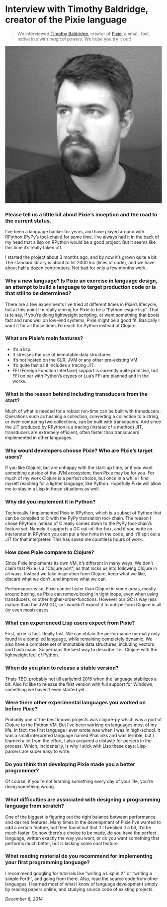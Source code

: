# Interview with Timothy Baldridge, creator of the Pixie language

> We interviewed [Timothy Baldridge](https://twitter.com/timbaldridge), creator of [Pixie](https://github.com/pixie-lang/pixie), a small, fast, native lisp with _magical powers_. We hope you try it out!

![Timothy Baldridge](./img/timothy-baldridge.jpeg)

### Please tell us a little bit about Pixie’s inception and the road to the current status.

I've been a language hacker for years, and have played around with RPython (PyPy’s tool-chain) for some time. I've always had it in the back of my head that a lisp on RPython would be a good project. But it seems like this time it’s really taken off.

I started the project about 3 months ago, and by now it’s grown quite a bit. The standard library is about to hit 2000 loc (lines of code), and we have about half a dozen contributors. Not bad for only a few months work.

### Why a new language? Is Pixie an exercise in language design, an attempt to build a language to target production code or is that still to be determined?

There are a few experiments I’ve tried at different times in Pixie’s lifecycle, but at this point I’m really aiming for Pixie to be a “Python-esque lisp”. That is to say, if you’re doing lightweight scripting, or want something that boots fast and runs well on low-end systems, Pixie might be a good fit. Basically I want it for all those times I’d reach for Python instead of Clojure.

### What are Pixie’s main features?

- It’s a lisp.
- It stresses the use of immutable data structures.
- It’s not hosted on the CLR, JVM or any other pre-existing VM.
- It’s quite fast as it includes a tracing JIT.
- FFI (Foreign Function Interface) support is currently quite primitive, but FFI on par with Python’s ctypes or Lua’s FFI are planned and in the works.

### What is the reason behind including transducers from the start?

Much of what is needed for a robust run-time can be built with transducers. Operations such as hashing a collection, converting a collection to a string, or even comparing two collections, can be built with transducers. And since the JIT produced by RPython is a tracing (instead of a method) JIT, transducers are extremely efficient, often faster than transducers implemented in other languages.

### Why would developers choose Pixie? Who are Pixie’s target users?

If you like Clojure, but are unhappy with the start-up time, or if you want something outside of the JVM ecosystem, then Pixie may be for you. For much of my work Clojure is a perfect choice, but once in a while I find myself reaching for a lighter language, like Python. Hopefully Pixie will allow me to stay in a Lisp in those situations as well.

### Why did you implement it in Python?

Technically I implemented Pixie in RPython, which is a subset of Python that can be compiled to C with the PyPy translation tool-chain. The reason I chose RPython instead of C really comes down to the PyPy tool-chain’s feature set. Namely it supports a GC out-of-the-box, and if you write an interpreter in RPython you can put a few hints in the code, and it’ll spit out a JIT for that interpreter. This has saved me countless hours of work.

### How does Pixie compare to Clojure?

Since Pixie implements its own VM, it’s different in many ways. We don’t claim that Pixie is a “Clojure port”, as that locks us into following Clojure in all ways. Instead we take inspiration from Clojure, keep what we like, discard what we don’t, and improve what we can.

Performance-wise, Pixie can be faster than Clojure in some areas, mostly around boxing, as Pixie can remove boxing in tight loops, even when using transducers, or other higher-order-functions. However our GC is way less mature than the JVM GC, so I wouldn't expect it to out-perform Clojure in all (or even most) cases.

### What can experienced Lisp users expect from Pixie?

First, pixie is fast. Really fast. We can obtain the performance normally only found in a compiled language, while remaining completely dynamic. We also have a complete set of immutable data structures, including vectors and hash maps. So perhaps the best way to describe it is: Clojure with the lightweight feel of Python.

### When do you plan to release a stable version?

Thats TBD, probably not till early/mid 2015 when the language stabilizes a bit. Also I’d like to release the first version with full support for Windows, something we haven’t even started yet.

### Were there other experimental languages you worked on before Pixie?

Probably one of the best known projects was clojure-py which was a port of Clojure to the Python VM. But I’ve been working on languages most of my life. In fact, the first language I ever wrote was when I was in high-school. It was a small interpreted language named PhaLinks and was terrible, but I learned a lot from the effort. I also acquired a distaste for parsers in the process. Which, incidentally, is why I stick with Lisp these days: Lisp parsers are super easy to write.

### Do you think that developing Pixie made you a better programmer?

Of course, if you’re not learning something every day of your life, you’re doing something wrong.

### What difficulties are associated with designing a programming language from scratch?

One of the biggest is figuring out the right balance between performance and desired features. Many times in the development of Pixie I've wanted to add a certain feature, but then found out that if I tweaked it a bit, it’d be much faster. So now there’s a choice to be made, do you have the perfect language, written exactly the way you want, or do you want something that performs much better, but is lacking some cool feature.

### What reading material do you recommend for implementing your first programming language?

I recommend googling for tutorials like “writing a Lisp in X” or “writing a simple Forth”, and going from there. Also, read the source code from other languages. I learned most of what I know of language development simply by reading papers online, and studying source code of existing projects.

_December 8, 2014_
